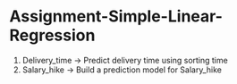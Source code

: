 # Assignment-Simple-Linear-Regression
1) Delivery_time -> Predict delivery time using sorting time
2) Salary_hike -> Build a prediction model for Salary_hike
